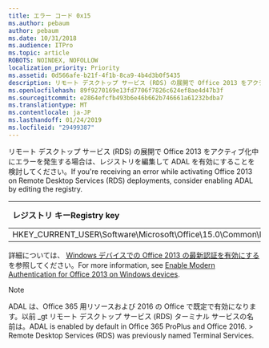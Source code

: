 ```yaml
---
title: エラー コード 0x15
ms.author: pebaum
author: pebaum
ms.date: 10/31/2018
ms.audience: ITPro
ms.topic: article
ROBOTS: NOINDEX, NOFOLLOW
localization_priority: Priority
ms.assetid: 0d566afe-b21f-4f1b-8ca9-4b4d3b0f5435
description: リモート デスクトップ サービス (RDS) の展開で Office 2013 をアクティブ化中にエラーを発生する場合は、レジストリを編集して ADAL を有効にすることを検討してください。
ms.openlocfilehash: 89f9270169e13fd7706f7826c624ef8ae4d47b3f
ms.sourcegitcommit: e2864efcfb493b6e46b662b746661a61232bdba7
ms.translationtype: MT
ms.contentlocale: ja-JP
ms.lasthandoff: 01/24/2019
ms.locfileid: "29499387"
---
```

<span data-ttu-id="194fa-103">リモート デスクトップ サービス (RDS) の展開で Office 2013 をアクティブ化中にエラーを発生する場合は、レジストリを編集して ADAL を有効にすることを検討してください。</span><span class="sxs-lookup"><span data-stu-id="194fa-103">If you're receiving an error while activating Office 2013 on Remote Desktop Services (RDS) deployments, consider enabling ADAL by editing the registry.</span></span> 
  
|<span data-ttu-id="194fa-104">**レジストリ キー**</span><span class="sxs-lookup"><span data-stu-id="194fa-104">**Registry key**</span></span>|<span data-ttu-id="194fa-105">**タイプ**</span><span class="sxs-lookup"><span data-stu-id="194fa-105">**Type**</span></span>|<span data-ttu-id="194fa-106">**値**</span><span class="sxs-lookup"><span data-stu-id="194fa-106">**Value**</span></span>|
|:-----|:-----|:-----|
|<span data-ttu-id="194fa-107">HKEY_CURRENT_USER\Software\Microsoft\Office\15.0\Common\Identity\EnableADAL</span><span class="sxs-lookup"><span data-stu-id="194fa-107">HKEY_CURRENT_USER\Software\Microsoft\Office\15.0\Common\Identity\EnableADAL</span></span>  <br/> |<span data-ttu-id="194fa-108">REG_DWORD</span><span class="sxs-lookup"><span data-stu-id="194fa-108">REG_DWORD</span></span>  <br/> |<span data-ttu-id="194fa-109">1</span><span class="sxs-lookup"><span data-stu-id="194fa-109">1</span></span>  <br/> |
   
<span data-ttu-id="194fa-110">詳細については、 [Windows デバイスでの Office 2013 の最新認証を有効にする](https://docs.microsoft.com/office365/admin/security-and-compliance/enable-modern-authentication)を参照してください。</span><span class="sxs-lookup"><span data-stu-id="194fa-110">For more information, see [Enable Modern Authentication for Office 2013 on Windows devices](https://docs.microsoft.com/office365/admin/security-and-compliance/enable-modern-authentication).</span></span>
  
> [!NOTE]
>  <span data-ttu-id="194fa-p101">ADAL は、Office 365 用リソースおよび 2016 の Office で既定で有効になります。以前 _gt リモート デスクトップ サービス (RDS) ターミナル サービスの名前は。</span><span class="sxs-lookup"><span data-stu-id="194fa-p101">ADAL is enabled by default in Office 365 ProPlus and Office 2016. >  Remote Desktop Services (RDS) was previously named Terminal Services.</span></span> 
  

